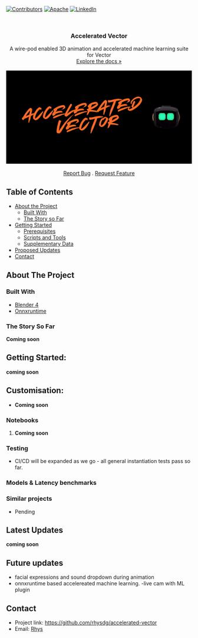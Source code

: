 <!-- PROJECT SHIELDS -->
[![Contributors][contributors-shield]](https://github.com/rhysdg/ollama-voice-jetson/contributors)
[![Apache][license-shield]][license-url]
[![LinkedIn][linkedin-shield]][linkedin-url]

<!-- PROJECT LOGO -->
<br />
  <h3 align="center"> Accelerated Vector</h2>
  <p align="center">
     A wire-pod enabled 3D animation and accelerated machine learning suite for Vector
     <br />
    <a href="https://github.com/rhysdg/accelerated-vector/wiki"<strong>Explore the docs »</strong></a>
    <br />
    <br />
    <img src="images/accelerated-vector.gif" align="middle" width=600>
    <br />
    <br />
    <a href="https://github.com/rhysdg/accelerated-vector/issues">Report Bug</a>
    .
    <a href="https://github.com/rhysdg/accelerated-vector/issues">Request Feature</a>
  </p>
</p>

<!-- TABLE OF CONTENTS -->
## Table of Contents

* [About the Project](#about-the-project)
  * [Built With](#built-with)
  * [The Story so Far](#the-story-so-far)
* [Getting Started](#getting-started)
  * [Prerequisites](#prerequisites)
  * [Scripts and Tools](#scripts-and-tools)
  * [Supplementary Data](#supplementary-data)
* [Proposed Updates](#proposed-updates)
* [Contact](#contact)

<!-- ABOUT THE PROJECT -->
## About The Project

### Built With

* [Blender 4](https://www.blender.org/)
* [Onnxruntime](https://onnxruntime.ai/)


### The Story So Far

**Coming soon**




<!-- GETTING STARTED -->
## Getting Started:

**coming soon**

  
## Customisation:

- **Coming soon**


### Notebooks


1. **Coming soon**


### Testing

 - CI/CD will be expanded as we go - all general instantiation tests pass so far.

### Models & Latency benchmarks




### Similar projects

- Pending

<!-- PROPOSED UPDATES -->
## Latest Updates

**coming soon**

<!-- PROPOSED UPDATES -->
## Future updates
- facial expressions and sound dropdown during animation
- onnxruntime based accelereated machine learning.
-live cam with ML plugin

<!-- Contact -->
## Contact
- Project link: https://github.com/rhysdg/accelerated-vector
- Email: [Rhys](rhysdgwilliams@gmail.com)


<!-- MARKDOWN LINKS & IMAGES -->
[build-shield]: https://img.shields.io/badge/build-passing-brightgreen.svg?style=flat-square
[contributors-shield]: https://img.shields.io/badge/contributors-2-orange
[license-shield]: https://img.shields.io/badge/License-GNU%20GPL-blue
[license-url]: LICENSE.txt
[linkedin-shield]: https://img.shields.io/badge/-LinkedIn-black.svg?style=flat-square&logo=linkedin&colorB=555
[linkedin-url]: https://www.linkedin.com/in/rhys-williams-b19472160/
